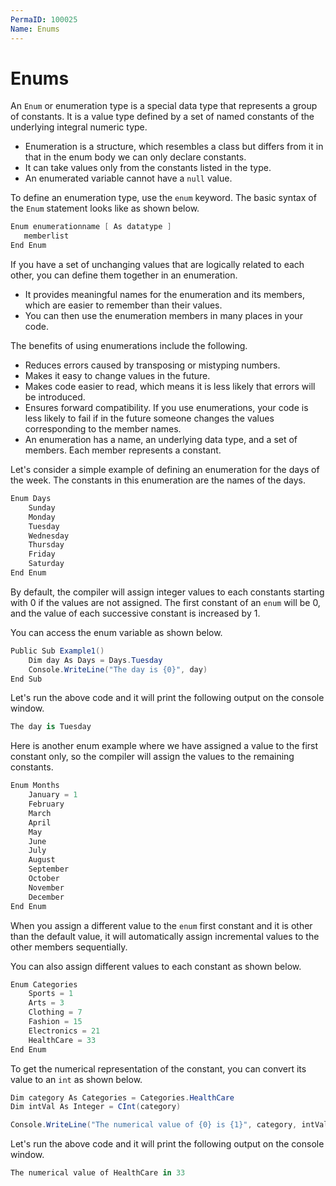```yaml
---
PermaID: 100025
Name: Enums
---
```


# Enums

An `Enum` or enumeration type is a special data type that represents a group of constants. It is a value type defined by a set of named constants of the underlying integral numeric type. 

 - Enumeration is a structure, which resembles a class but differs from it in that in the enum body we can only declare constants. 
 - It can take values only from the constants listed in the type. 
 - An enumerated variable cannot have a `null` value.

To define an enumeration type, use the `enum` keyword. The basic syntax of the `Enum` statement looks like as shown below.

```csharp
Enum enumerationname [ As datatype ]
   memberlist
End Enum
```

If you have a set of unchanging values that are logically related to each other, you can define them together in an enumeration. 

 - It provides meaningful names for the enumeration and its members, which are easier to remember than their values. 
 - You can then use the enumeration members in many places in your code.

The benefits of using enumerations include the following.

 - Reduces errors caused by transposing or mistyping numbers.
 - Makes it easy to change values in the future.
 - Makes code easier to read, which means it is less likely that errors will be introduced.
 - Ensures forward compatibility. If you use enumerations, your code is less likely to fail if in the future someone changes the values corresponding to the member names.
 - An enumeration has a name, an underlying data type, and a set of members. Each member represents a constant.

Let's consider a simple example of defining an enumeration for the days of the week. The constants in this enumeration are the names of the days.

```csharp
Enum Days
    Sunday
    Monday
    Tuesday
    Wednesday
    Thursday
    Friday
    Saturday
End Enum
```

By default, the compiler will assign integer values to each constants starting with 0 if the values are not assigned. The first constant of an `enum` will be 0, and the value of each successive constant is increased by 1.

You can access the enum variable as shown below.

```csharp
Public Sub Example1()
    Dim day As Days = Days.Tuesday
    Console.WriteLine("The day is {0}", day)
End Sub
```

Let's run the above code and it will print the following output on the console window.

```csharp
The day is Tuesday
```

Here is another enum example where we have assigned a value to the first constant only, so the compiler will assign the values to the remaining constants.

```csharp
Enum Months
    January = 1
    February
    March
    April
    May
    June
    July
    August
    September
    October
    November
    December
End Enum
```

When you assign a different value to the `enum` first constant and it is other than the default value, it will automatically assign incremental values to the other members sequentially.

You can also assign different values to each constant as shown below.

```csharp
Enum Categories
    Sports = 1
    Arts = 3
    Clothing = 7
    Fashion = 15
    Electronics = 21
    HealthCare = 33
End Enum
```

To get the numerical representation of the constant, you can convert its value to an `int` as shown below.

```csharp
Dim category As Categories = Categories.HealthCare
Dim intVal As Integer = CInt(category)

Console.WriteLine("The numerical value of {0} is {1}", category, intVal)
```

Let's run the above code and it will print the following output on the console window.

```csharp
The numerical value of HealthCare in 33
```
